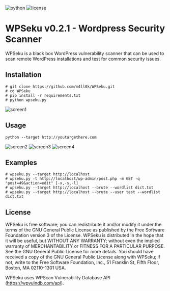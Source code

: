 ![python](https://img.shields.io/badge/python-2.7-brightgreen.svg) ![license](https://img.shields.io/badge/license-GPL-brightgreen.svg)
# WPSeku v0.2.1 - Wordpress Security Scanner 
WPSeku is a black box WordPress vulnerability scanner that can be used to scan remote WordPress installations and test for common security issues.

## Installation
```
# git clone https://github.com/m4ll0k/WPSeku.git
# cd WPSeku
# pip install -r requirements.txt
# python wpseku.py
```

![screen1](https://camo.githubusercontent.com/ae86d06707213143fb5b9ffafbf2b74a97c22308/687474703a2f2f692e696d6775722e636f6d2f6748526d73454d2e706e67)

## Usage
`python --target http://youtargethere.com`

![screen2](http://i.imgur.com/jSHWt0P.png)
![screen3](http://i.imgur.com/gGhmGdz.png)
![screen4](http://i.imgur.com/bBj8QdN.png)

## Examples
```
# wpseku.py --target http://localhost
# wpseku.py -t http://localhost/wp-admin/post.php -m GET -q "post=49&action=edit" [-x,-s,-l]
# wpseku.py --target http://localhost --brute --wordlist dict.txt
# wpseku.py --target http://localhost --brute --user test --wordlist dict.txt
```



## License
WPSeku is free software; you can redistribute it and/or modify it under the terms of the GNU General Public License as published by the Free Software Foundation version 3 of the License. WPSeku is distributed in the hope that it will be useful, but WITHOUT ANY WARRANTY; without even the implied warranty of MERCHANTABILITY or FITNESS FOR A PARTICULAR PURPOSE. See the GNU General Public License for more details. You should have received a copy of the GNU General Public License along with WPSeku; if not, write to the Free Software Foundation, Inc., 51 Franklin St, Fifth Floor, Boston, MA  02110-1301  USA.

WPSeku uses WPScan Vulnerability Database API (https://wpvulndb.com/api).
